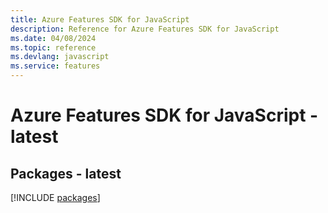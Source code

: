 ```yaml
---
title: Azure Features SDK for JavaScript
description: Reference for Azure Features SDK for JavaScript
ms.date: 04/08/2024
ms.topic: reference
ms.devlang: javascript
ms.service: features
---
```

# Azure Features SDK for JavaScript - latest
## Packages - latest
[!INCLUDE [packages](features-index.md)]